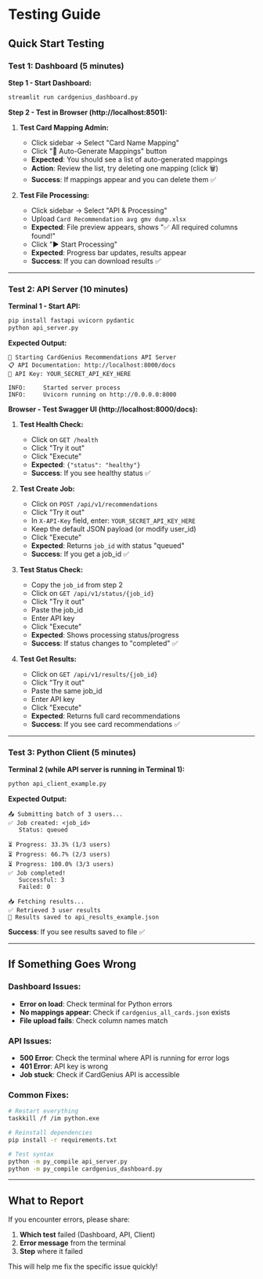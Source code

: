 # Testing Guide

## Quick Start Testing

### Test 1: Dashboard (5 minutes)

**Step 1 - Start Dashboard:**
```bash
streamlit run cardgenius_dashboard.py
```

**Step 2 - Test in Browser (http://localhost:8501):**

1. **Test Card Mapping Admin:**
   - Click sidebar → Select "Card Name Mapping"
   - Click "🤖 Auto-Generate Mappings" button
   - **Expected**: You should see a list of auto-generated mappings
   - **Action**: Review the list, try deleting one mapping (click 🗑️)
   - **Success**: If mappings appear and you can delete them ✅

2. **Test File Processing:**
   - Click sidebar → Select "API & Processing"
   - Upload `Card Recommendation avg gmv dump.xlsx`
   - **Expected**: File preview appears, shows "✅ All required columns found!"
   - Click "▶️ Start Processing"
   - **Expected**: Progress bar updates, results appear
   - **Success**: If you can download results ✅

---

### Test 2: API Server (10 minutes)

**Terminal 1 - Start API:**
```bash
pip install fastapi uvicorn pydantic
python api_server.py
```

**Expected Output:**
```
🚀 Starting CardGenius Recommendations API Server
📋 API Documentation: http://localhost:8000/docs
🔑 API Key: YOUR_SECRET_API_KEY_HERE

INFO:     Started server process
INFO:     Uvicorn running on http://0.0.0.0:8000
```

**Browser - Test Swagger UI (http://localhost:8000/docs):**

1. **Test Health Check:**
   - Click on `GET /health`
   - Click "Try it out"
   - Click "Execute"
   - **Expected**: `{"status": "healthy"}`
   - **Success**: If you see healthy status ✅

2. **Test Create Job:**
   - Click on `POST /api/v1/recommendations`
   - Click "Try it out"
   - In `X-API-Key` field, enter: `YOUR_SECRET_API_KEY_HERE`
   - Keep the default JSON payload (or modify user_id)
   - Click "Execute"
   - **Expected**: Returns `job_id` with status "queued"
   - **Success**: If you get a job_id ✅

3. **Test Status Check:**
   - Copy the `job_id` from step 2
   - Click on `GET /api/v1/status/{job_id}`
   - Click "Try it out"
   - Paste the job_id
   - Enter API key
   - Click "Execute"
   - **Expected**: Shows processing status/progress
   - **Success**: If status changes to "completed" ✅

4. **Test Get Results:**
   - Click on `GET /api/v1/results/{job_id}`
   - Click "Try it out"
   - Paste the same job_id
   - Enter API key
   - Click "Execute"
   - **Expected**: Returns full card recommendations
   - **Success**: If you see card recommendations ✅

---

### Test 3: Python Client (5 minutes)

**Terminal 2 (while API server is running in Terminal 1):**
```bash
python api_client_example.py
```

**Expected Output:**
```
📤 Submitting batch of 3 users...
✅ Job created: <job_id>
   Status: queued

⏳ Progress: 33.3% (1/3 users)
⏳ Progress: 66.7% (2/3 users)
⏳ Progress: 100.0% (3/3 users)
✅ Job completed!
   Successful: 3
   Failed: 0

📥 Fetching results...
✅ Retrieved 3 user results
💾 Results saved to api_results_example.json
```

**Success**: If you see results saved to file ✅

---

## If Something Goes Wrong

### **Dashboard Issues:**
- **Error on load**: Check terminal for Python errors
- **No mappings appear**: Check if `cardgenius_all_cards.json` exists
- **File upload fails**: Check column names match

### **API Issues:**
- **500 Error**: Check the terminal where API is running for error logs
- **401 Error**: API key is wrong
- **Job stuck**: Check if CardGenius API is accessible

### **Common Fixes:**
```bash
# Restart everything
taskkill /f /im python.exe

# Reinstall dependencies
pip install -r requirements.txt

# Test syntax
python -m py_compile api_server.py
python -m py_compile cardgenius_dashboard.py
```

---

## What to Report

If you encounter errors, please share:
1. **Which test** failed (Dashboard, API, Client)
2. **Error message** from the terminal
3. **Step** where it failed

This will help me fix the specific issue quickly!
